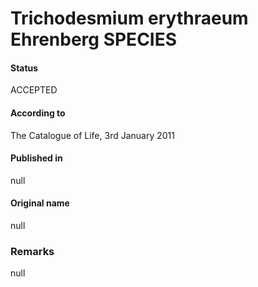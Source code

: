 # Trichodesmium erythraeum Ehrenberg SPECIES

#### Status
ACCEPTED

#### According to
The Catalogue of Life, 3rd January 2011

#### Published in
null

#### Original name
null

### Remarks
null
